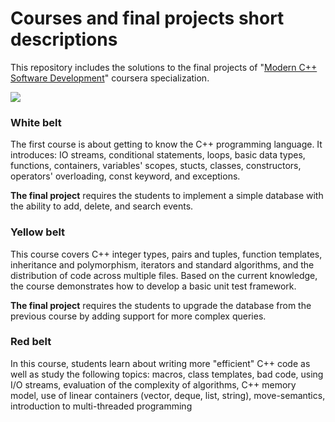 # Courses and final projects short descriptions
This repository includes the solutions to the final projects of "<a href="https://www.coursera.org/specializations/c-plus-plus-modern-development" target="_blank">Modern C++ Software Development</a>" coursera specialization.
<div>
    <img src="https://github.com/go-petr/study-cpp/blob/master/yandex_cpp_blets.jpg">
</div>

### White belt
The first course is about getting to know the C++ programming language. It introduces: IO streams, conditional statements, loops, basic data types, functions, containers, variables' scopes, stucts, classes, constructors, operators' overloading, const keyword, and exceptions.

**The final project** requires the students to implement a simple database with the ability to add, delete, and search events.

### Yellow belt
This course covers C++ integer types, pairs and tuples, function templates, inheritance and polymorphism, iterators and standard algorithms, and the distribution of code across multiple files. Based on the current knowledge, the course demonstrates how to develop a basic unit test framework.

**The final project** requires the students to upgrade the database from the previous course by adding support for more complex queries.

### Red belt
In this course, students learn about writing more "efficient" C++ code as well as study the following topics: macros, class templates, bad code, using I/O streams, evaluation of the complexity of algorithms, C++ memory model, use of linear containers (vector, deque, list, string), move-semantics, introduction to multi-threaded programming
